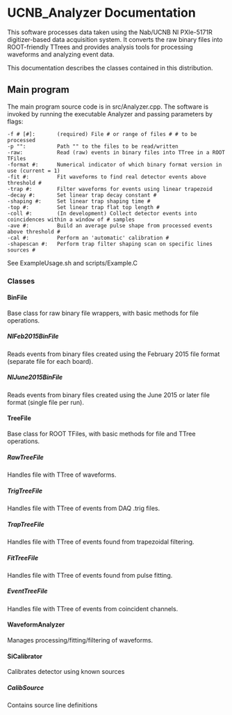 UCNB_Analyzer Documentation
===========================

This software processes data taken using the Nab/UCNB NI PXIe-5171R digitizer-based data acquisition system.  It converts the raw binary files into ROOT-friendly TTrees and provides analysis tools for processing waveforms and analyzing event data.

This documentation describes the classes contained in this distribution.

Main program
------------

The main program source code is in src/Analyzer.cpp.  The software is invoked by running the executable Analyzer and passing parameters by flags:

```
-f # [#]:   	(required) File # or range of files # # to be processed
-p "":    		Path "" to the files to be read/written
-raw:       	Read (raw) events in binary files into TTree in a ROOT TFiles
-format #:  	Numerical indicator of which binary format version in use (current = 1)
-fit #:     	Fit waveforms to find real detector events above threshold #
-trap #:    	Filter waveforms for events using linear trapezoid
-decay #:   	Set linear trap decay constant #
-shaping #: 	Set linear trap shaping time #
-top #:     	Set linear trap flat top length #
-coll #:    	(In development) Collect detector events into coincidences within a window of # samples
-ave #:     	Build an average pulse shape from processed events above threshold #
-cal #:     	Perform an 'automatic' calibration #
-shapescan #:	Perform trap filter shaping scan on specific lines sources #
```

See ExampleUsage.sh and scripts/Example.C

### Classes

#### BinFile

Base class for raw binary file wrappers, with basic methods for file operations.

##### NIFeb2015BinFile

Reads events from binary files created using the February 2015 file format (separate file for each board).

##### NIJune2015BinFile

Reads events from binary files created using the June 2015 or later file format (single file per run).

#### TreeFile

Base class for ROOT TFiles, with basic methods for file and TTree operations.

##### RawTreeFile

Handles file with TTree of waveforms.

##### TrigTreeFile

Handles file with TTree of events from DAQ .trig files.

##### TrapTreeFile

Handles file with TTree of events found from trapezoidal filtering.

##### FitTreeFile

Handles file with TTree of events found from pulse fitting.

##### EventTreeFile

Handles file with TTree of events from coincident channels.

#### WaveformAnalyzer

Manages processing/fitting/filtering of waveforms.

#### SiCalibrator

Calibrates detector using known sources

##### CalibSource

Contains source line definitions